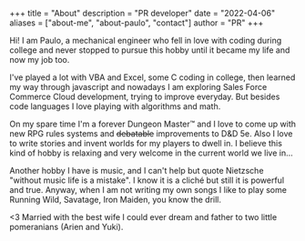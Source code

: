+++
title = "About"
description = "PR developer"
date = "2022-04-06"
aliases = ["about-me", "about-paulo", "contact"]
author = "PR"
+++

Hi! I am Paulo, a mechanical engineer who fell in love with coding during college and never stopped to pursue this hobby until it became my life and now my job too.

I've played a lot with VBA and Excel, some C coding in college, then learned my way through javascript and nowadays I am exploring Sales Force Commerce Cloud development, trying to improve everyday. But besides code languages I love playing with algorithms and math.

On my spare time I'm a forever Dungeon Master™ and I love to come up with new RPG rules systems and ~~debatable~~ improvements to D&D 5e. Also I love to write stories and invent worlds for my players to dwell in. I believe this kind of hobby is relaxing and very welcome in the current world we live in...

Another hobby I have is music, and I can't help but quote Nietzsche "without music life is a mistake". I know it is a cliché but still it is powerful and true. Anyway, when I am not writing my own songs I like to play some Running Wild, Savatage, Iron Maiden, you know the drill.

<3 Married with the best wife I could ever dream and father to two little pomeranians (Arien and Yuki).
